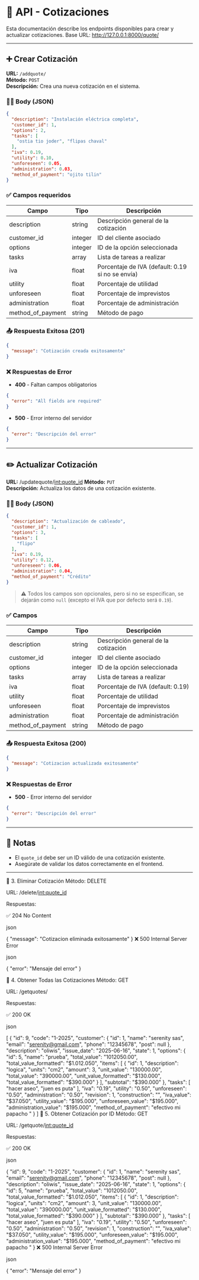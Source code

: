 # 📄 API - Cotizaciones

Esta documentación describe los endpoints disponibles para crear y actualizar cotizaciones.
Base URL: http://127.0.0.1:8000/quote/

---

## ➕ Crear Cotización

**URL:** `/addquote/`  
**Método:** `POST`  
**Descripción:** Crea una nueva cotización en el sistema.

### 🧑‍💻 Body (JSON)

```json
{
  "description": "Instalación eléctrica completa",
  "customer_id": 1,
  "options": 2,
  "tasks": [
    "ostia tio joder", "flipas chaval"
  ],
  "iva": 0.19,
  "utility": 0.10,
  "unforeseen": 0.05,
  "administration": 0.03,
  "method_of_payment": "ojito tilin"
}
```

### ✅ Campos requeridos

| Campo             | Tipo     | Descripción                                           |
|------------------|----------|-------------------------------------------------------|
| description       | string   | Descripción general de la cotización                  |
| customer_id       | integer  | ID del cliente asociado                               |
| options           | integer  | ID de la opción seleccionada                          |
| tasks             | array    | Lista de tareas a realizar  |
| iva               | float    | Porcentaje de IVA (default: 0.19 si no se envía)      |
| utility           | float    | Porcentaje de utilidad                                |
| unforeseen        | float    | Porcentaje de imprevistos                             |
| administration    | float    | Porcentaje de administración                          |
| method_of_payment | string   | Método de pago 
### 📤 Respuesta Exitosa (201)

```json
{
  "message": "Cotización creada exitosamente"
}
```

### ❌ Respuestas de Error

- **400** - Faltan campos obligatorios

```json
{
  "error": "All fields are required"
}
```

- **500** - Error interno del servidor

```json
{
  "error": "Descripción del error"
}
```

---

## ✏️ Actualizar Cotización

**URL:** /updatequote/<int:quote_id>
**Método:** `PUT`  
**Descripción:** Actualiza los datos de una cotización existente.

### 🧑‍💻 Body (JSON)

```json
{
  "description": "Actualización de cableado",
  "customer_id": 1,
  "options": 3,
  "tasks": [
    "flipo"
  ],
  "iva": 0.19,
  "utility": 0.12,
  "unforeseen": 0.06,
  "administration": 0.04,
  "method_of_payment": "Crédito"
}
```

> ⚠️ Todos los campos son opcionales, pero si no se especifican, se dejarán como `null` (excepto el IVA que por defecto será `0.19`).

### ✅ Campos

| Campo             | Tipo     | Descripción                                           |
|------------------|----------|-------------------------------------------------------|
| description       | string   | Descripción general de la cotización                  |
| customer_id       | integer  | ID del cliente asociado                               |
| options           | integer  | ID de la opción seleccionada                          |
| tasks             | array    | Lista de tareas a realizar                            |
| iva               | float    | Porcentaje de IVA (default: 0.19)                     |
| utility           | float    | Porcentaje de utilidad                                |
| unforeseen        | float    | Porcentaje de imprevistos                             |
| administration    | float    | Porcentaje de administración                          |
| method_of_payment | string   | Método de pago                                        |

### 📤 Respuesta Exitosa (200)

```json
{
  "message": "Cotizacion actualizada exitosamente"
}
```

### ❌ Respuestas de Error

- **500** - Error interno del servidor

```json
{
  "error": "Descripción del error"
}
```

---

## 📌 Notas

- El `quote_id` debe ser un ID válido de una cotización existente.
- Asegúrate de validar los datos correctamente en el frontend.

---

🔹 3. Eliminar Cotización
Método: DELETE

URL: /delete/<int:quote_id>

Respuestas:

✅ 204 No Content

json


{ "message": "Cotizacion eliminada exitosamente" }
❌ 500 Internal Server Error

json

{ "error": "Mensaje del error" }


🔹 4. Obtener Todas las Cotizaciones
Método: GET

URL: /getquotes/

Respuestas:

✅ 200 OK

json

[
  {
    "id": 9,
    "code": "1-2025",
    "customer": {
      "id": 1,
      "name": "serenity sas",
      "email": "serenity@gmail.com",
      "phone": "12345678",
      "post": null
    },
    "description": "oliwis",
    "issue_date": "2025-06-16",
    "state": 1,
    "options": {
      "id": 5,
      "name": "prueba",
      "total_value": "1012050.00",
      "total_value_formatted": "$1.012.050",
      "items": [
        {
          "id": 1,
          "description": "logica",
          "units": "cm2",
          "amount": 3,
          "unit_value": "130000.00",
          "total_value": "390000.00",
          "unit_value_formatted": "$130.000",
          "total_value_formatted": "$390.000"
        }
      ],
      "subtotal": "$390.000"
    },
    "tasks": [
      "hacer aseo",
      "juen es puta"
    ],
    "iva": "0.19",
    "utility": "0.50",
    "unforeseen": "0.50",
    "administration": "0.50",
    "revision": 1,
    "construction": "",
    "iva_value": "$37.050",
    "utility_value": "$195.000",
    "unforeseen_value": "$195.000",
    "administration_value": "$195.000",
    "method_of_payment": "efectivo mi papacho "
  }
]
🔹 5. Obtener Cotización por ID
Método: GET

URL: /getquote/<int:quote_id>

Respuestas:

✅ 200 OK

json

{
    "id": 9,
    "code": "1-2025",
    "customer": {
      "id": 1,
      "name": "serenity sas",
      "email": "serenity@gmail.com",
      "phone": "12345678",
      "post": null
    },
    "description": "oliwis",
    "issue_date": "2025-06-16",
    "state": 1,
    "options": {
      "id": 5,
      "name": "prueba",
      "total_value": "1012050.00",
      "total_value_formatted": "$1.012.050",
      "items": [
        {
          "id": 1,
          "description": "logica",
          "units": "cm2",
          "amount": 3,
          "unit_value": "130000.00",
          "total_value": "390000.00",
          "unit_value_formatted": "$130.000",
          "total_value_formatted": "$390.000"
        }
      ],
      "subtotal": "$390.000"
    },
    "tasks": [
      "hacer aseo",
      "juen es puta"
    ],
    "iva": "0.19",
    "utility": "0.50",
    "unforeseen": "0.50",
    "administration": "0.50",
    "revision": 1,
    "construction": "",
    "iva_value": "$37.050",
    "utility_value": "$195.000",
    "unforeseen_value": "$195.000",
    "administration_value": "$195.000",
    "method_of_payment": "efectivo mi papacho "
  }
❌ 500 Internal Server Error

json

{ "error": "Mensaje del error" }